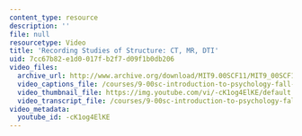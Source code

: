 ```yaml
---
content_type: resource
description: ''
file: null
resourcetype: Video
title: 'Recording Studies of Structure: CT, MR, DTI'
uid: 7cc67b82-e1d0-017f-b2f7-d09f1b0db206
video_files:
  archive_url: http://www.archive.org/download/MIT9.00SCF11/MIT9_00SCF11_lec04_300k.mp4
  video_captions_file: /courses/9-00sc-introduction-to-psychology-fall-2011/45bdad4e65505586bff2393cb3ad3445_-cK1og4ElKE.vtt
  video_thumbnail_file: https://img.youtube.com/vi/-cK1og4ElKE/default.jpg
  video_transcript_file: /courses/9-00sc-introduction-to-psychology-fall-2011/a60c00cdac240d577db4bbca540cd32b_-cK1og4ElKE.pdf
video_metadata:
  youtube_id: -cK1og4ElKE
---
```

